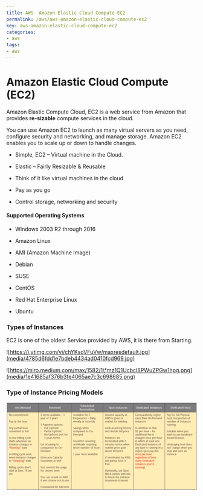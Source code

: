 ```yaml
---
title: AWS- Amazon Elastic Cloud Compute-EC2
permalink: /aws/aws-amazon-elastic-cloud-compute-ec2
key: aws-amazon-elastic-cloud-compute-ec2
categories:
- aws
tags:
- aws
---
```


Amazon Elastic Cloud Compute (EC2)
==================================

Amazon Elastic Compute Cloud, EC2 is a web service from Amazon that
provides **re-sizable** compute services in the cloud.

You can use Amazon EC2 to launch as many virtual servers as you need, configure
security and networking, and manage storage. Amazon EC2 enables you to scale up
or down to handle changes.

-   Simple, EC2 – Virtual machine in the Cloud.

-   Elastic – Fairly Resizable & Reusable

-   Think of it like virtual machines in the cloud

-   Pay as you go

-   Control storage, networking and security

#### Supported Operating Systems

-   Windows 2003 R2 through 2016

-   Amazon Linux

-   AMI (Amazon Machine Image)

-   Debian

-   SUSE

-   CentOS

-   Red Hat Enterprise Linux

-   Ubuntu

### Types of Instances 

EC2 is one of the oldest Service provided by AWS, it is there from Starting.

![https://i.ytimg.com/vi/chYKsoVFuVw/maxresdefault.jpg](media/4785d6fdd1e7bdeb4434ad0410fcd969.jpg)

![https://miro.medium.com/max/1582/1\*mz1Q1UcbcI8PWuZPGw1hpg.png](media/1e41685af376b3fe4065ae7c3c698685.png)

### Type of Instance Pricing Models 

![](media/7ddea2d79bf390ebd6b67511904b7a2e.png)

